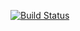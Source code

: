 [![Build Status](https://travis-ci.org/kirie/lacity.svg?branch=master)](https://travis-ci.org/travis-ci/travis-web)
